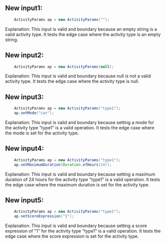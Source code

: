 ## New input1:
```java
    ActivityParams ap = new ActivityParams("");
```
Explanation: This input is valid and boundary because an empty string is a valid activity type. It tests the edge case where the activity type is an empty string.

## New input2:
```java
    ActivityParams ap = new ActivityParams(null);
```
Explanation: This input is valid and boundary because null is not a valid activity type. It tests the edge case where the activity type is null.

## New input3:
```java
    ActivityParams ap = new ActivityParams("type1");
    ap.setMode("car");
```
Explanation: This input is valid and boundary because setting a mode for the activity type "type1" is a valid operation. It tests the edge case where the mode is set for the activity type.

## New input4:
```java
    ActivityParams ap = new ActivityParams("type1");
    ap.setMaximumDuration(Duration.ofHours(24));
```
Explanation: This input is valid and boundary because setting a maximum duration of 24 hours for the activity type "type1" is a valid operation. It tests the edge case where the maximum duration is set for the activity type.

## New input5:
```java
    ActivityParams ap = new ActivityParams("type1");
    ap.setScoreExpression("1");
```
Explanation: This input is valid and boundary because setting a score expression of "1" for the activity type "type1" is a valid operation. It tests the edge case where the score expression is set for the activity type.
